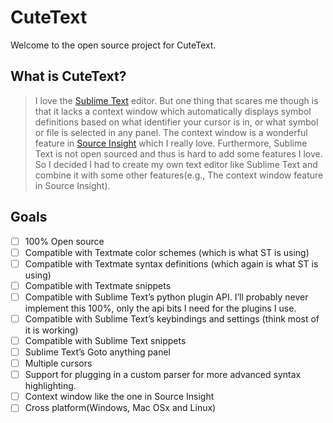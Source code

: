 # CuteText

Welcome to the open source project for CuteText.

## What is CuteText?

> I love the [Sublime Text](http://www.sublimetext.com) editor. But one thing that scares me though is that it lacks a context window which automatically displays symbol definitions based on what identifier your cursor is in, or what symbol or file is selected in any panel. The context window is a wonderful feature in [Source Insight](https://www.sourceinsight.com/) which I really love. Furthermore, Sublime Text is not open sourced and thus is hard to add some features I love. 
> So I decided I had to create my own text editor like Sublime Text and combine it with some other features(e.g., The context window feature in Source Insight).

## Goals

- [ ] 100% Open source
- [ ] Compatible with Textmate color schemes (which is what ST is using)
- [ ] Compatible with Textmate syntax definitions (which again is what ST is using)
- [ ] Compatible with Textmate snippets
- [ ] Compatible with Sublime Text’s python plugin API. I’ll probably never implement this 100%, only the api bits I need for the plugins I use.
- [ ] Compatible with Sublime Text’s keybindings and settings (think most of it is working)
- [ ] Compatible with Sublime Text snippets
- [ ] Sublime Text’s Goto anything panel
- [ ] Multiple cursors
- [ ] Support for plugging in a custom parser for more advanced syntax highlighting.
- [ ] Context window like the one in Source Insight
- [ ] Cross platform(Windows, Mac OSx and Linux)
